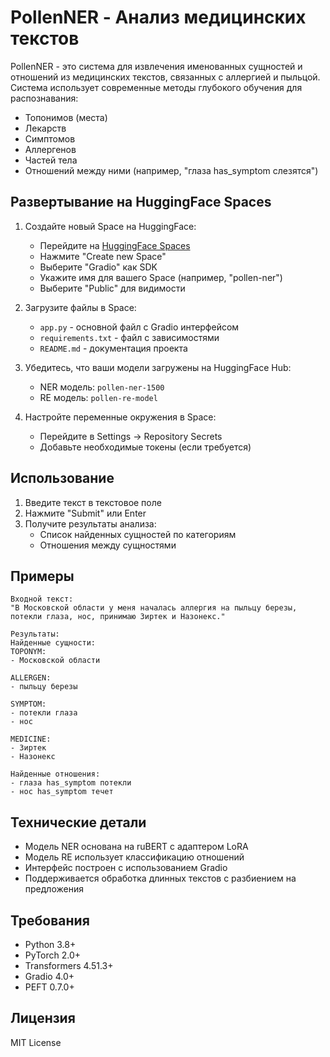 # PollenNER - Анализ медицинских текстов

PollenNER - это система для извлечения именованных сущностей и отношений из медицинских текстов, связанных с аллергией и пыльцой. Система использует современные методы глубокого обучения для распознавания:

- Топонимов (места)
- Лекарств
- Симптомов
- Аллергенов
- Частей тела
- Отношений между ними (например, "глаза has_symptom слезятся")

## Развертывание на HuggingFace Spaces

1. Создайте новый Space на HuggingFace:
   - Перейдите на [HuggingFace Spaces](https://huggingface.co/spaces)
   - Нажмите "Create new Space"
   - Выберите "Gradio" как SDK
   - Укажите имя для вашего Space (например, "pollen-ner")
   - Выберите "Public" для видимости

2. Загрузите файлы в Space:
   - `app.py` - основной файл с Gradio интерфейсом
   - `requirements.txt` - файл с зависимостями
   - `README.md` - документация проекта

3. Убедитесь, что ваши модели загружены на HuggingFace Hub:
   - NER модель: `pollen-ner-1500`
   - RE модель: `pollen-re-model`

4. Настройте переменные окружения в Space:
   - Перейдите в Settings -> Repository Secrets
   - Добавьте необходимые токены (если требуется)

## Использование

1. Введите текст в текстовое поле
2. Нажмите "Submit" или Enter
3. Получите результаты анализа:
   - Список найденных сущностей по категориям
   - Отношения между сущностями

## Примеры

```
Входной текст:
"В Московской области у меня началась аллергия на пыльцу березы, потекли глаза, нос, принимаю Зиртек и Назонекс."

Результаты:
Найденные сущности:
TOPONYM:
- Московской области

ALLERGEN:
- пыльцу березы

SYMPTOM:
- потекли глаза
- нос

MEDICINE:
- Зиртек
- Назонекс

Найденные отношения:
- глаза has_symptom потекли
- нос has_symptom течет
```

## Технические детали

- Модель NER основана на ruBERT с адаптером LoRA
- Модель RE использует классификацию отношений
- Интерфейс построен с использованием Gradio
- Поддерживается обработка длинных текстов с разбиением на предложения

## Требования

- Python 3.8+
- PyTorch 2.0+
- Transformers 4.51.3+
- Gradio 4.0+
- PEFT 0.7.0+

## Лицензия

MIT License 